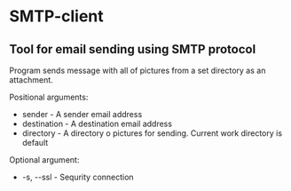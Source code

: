 # SMTP-client

## Tool for email sending using SMTP protocol

Program sends message with all of pictures from a set
directory as an attachment.

Positional arguments:
* sender - A sender email address
* destination - A destination email address
* directory - A directory o pictures for sending. Current work directory is default

Optional argument:
* -s, --ssl - Sequrity connection
